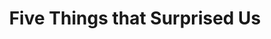 ---
title: "Five Things that Surprised Us"
layout: post
lang: en
lang-ref: 502-5-things
section: 5
category: 
hero:
  image:
    src: 5.2-tx-heading.jpg
    alt: A photo of a balloon that represents the grimacing face emoji.
blocks:
  - Being able to work side-by-side with managers and HR advisors and communicate with applicants throughout staffng processes gave us the opportunity to observe how users behave in the real world. And there were a few things that we didn’t expect.<br><br>
  - type: five
    items:
      - key: 1
        thought: "<strong style=\"letter-spacing: -1px;\" data-h2-font-weight=\"b(800)\" data-h2-font-color=\"b(purple)\">We thought:</strong> we would have diffculties getting applicants to use the platform."
        turns: "<strong style=\"letter-spacing: -1px;\" data-h2-font-weight=\"b(800)\" data-h2-font-color=\"b(purple)\">Turns out:</strong> finding managers willing to use an experimental platform was the main challenge when it came to scaling up."
      - key: 2
        thought: "<strong style=\"letter-spacing: -1px;\" data-h2-font-weight=\"b(800)\" data-h2-font-color=\"b(purple)\">We thought:</strong> allowing for broad access to the platform would be the optimal choice for partner departments."
        turns: "<strong style=\"letter-spacing: -1px;\" data-h2-font-weight=\"b(800)\" data-h2-font-color=\"b(purple)\">Turns out:</strong> there was sometimes a hesitancy to share access even between branches within the same department unless an internal financial arrangement was made."
      - key: 3
        thought: "<strong style=\"letter-spacing: -1px;\" data-h2-font-weight=\"b(800)\" data-h2-font-color=\"b(purple)\">We thought:</strong> we had a good understanding of how diverse the HR culture was within the public service."
        turns: "<strong style=\"letter-spacing: -1px;\" data-h2-font-weight=\"b(800)\" data-h2-font-color=\"b(purple)\">Turns out:</strong> the extent of diversity in operational models, in combination with the high HR personnel turnover, created some design challenges, even for as adaptable a platform as ours."
      - key: 4
        thought: "<strong style=\"letter-spacing: -1px;\" data-h2-font-weight=\"b(800)\" data-h2-font-color=\"b(purple)\">We thought:</strong> high-performing talent, especially applicants with competing offers, would have almost zero tolerance for delays in the hiring process."
        turns: "<strong style=\"letter-spacing: -1px;\" data-h2-font-weight=\"b(800)\" data-h2-font-color=\"b(purple)\">Turns out:</strong> if applicants had a sense of being valued and believed the process was well-designed (fair, clear and progressing), they were more understanding and more willing to wait it out. (This was especially true if they connected with the manager, either by reading the profile or in the interview.)"
      - key: 5
        thought: "<strong style=\"letter-spacing: -1px;\" data-h2-font-weight=\"b(800)\" data-h2-font-color=\"b(purple)\">We thought:</strong> having a classified position and confirmation from both managers and HR advisors represented a level of certainess that the advertised job processes would be completed, not cancelled."
        turns: "<strong style=\"letter-spacing: -1px;\" data-h2-font-weight=\"b(800)\" data-h2-font-color=\"b(purple)\">Turns out:</strong> cancellations still happened more often than we expected. Most were due to changing funding levels and shifting operational requirements, while some were due to changes in management. Not surprisingly, faster processes had better completion rates."
---